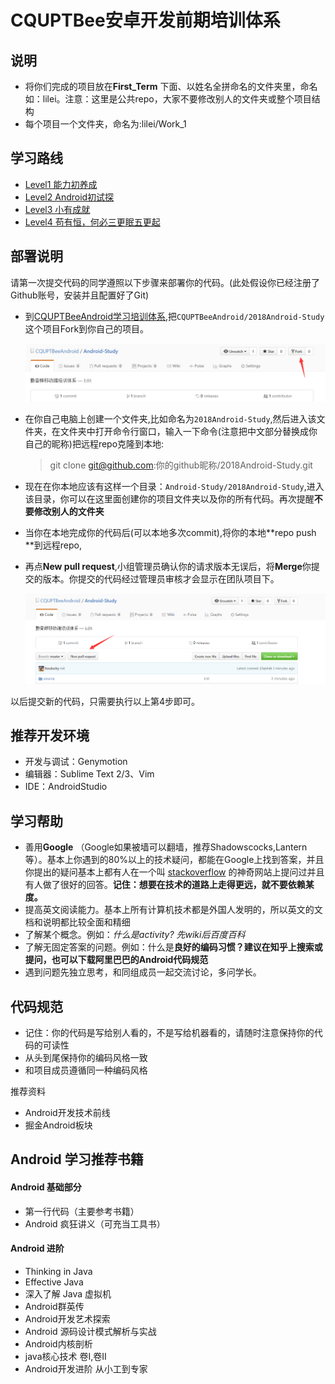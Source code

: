 # CQUPTBee安卓开发前期培训体系
## 说明 

- 将你们完成的项目放在**First_Term** 下面、以姓名全拼命名的文件夹里，命名如：lilei。注意：这里是公共repo，大家不要修改别人的文件夹或整个项目结构
- 每个项目一个文件夹，命名为:lilei/Work_1

## 学习路线 

* [Level1 能力初养成](/source/Stage1.md)
* [Level2 Android初试探](/source/Stage2.md)
* [Level3 小有成就](/source/Stage3.md)
* [Level4 苟有恒，何必三更眠五更起](/source/Stage4.md)

## 部署说明

请第一次提交代码的同学遵照以下步骤来部署你的代码。(此处假设你已经注册了Github账号，安装并且配置好了Git)

- 到[CQUPTBeeAndroid学习培训体系][1],把`CQUPTBeeAndroid/2018Android-Study`这个项目Fork到你自己的项目。<br/>

  ![fork项目](/imgs/lesson1.png)

- 在你自己电脑上创建一个文件夹,比如命名为`2018Android-Study`,然后进入该文件夹，在文件夹中打开命令行窗口，输入一下命令(注意把中文部分替换成你自己的昵称)把远程repo克隆到本地:

  > git clone git@github.com:你的github昵称/2018Android-Study.git

- 现在在你本地应该有这样一个目录：`Android-Study/2018Android-Study`,进入该目录，你可以在这里面创建你的项目文件夹以及你的所有代码。再次提醒**不要修改别人的文件夹** 

- 当你在本地完成你的代码后(可以本地多次commit),将你的本地**repo push **到远程repo,

- 再点**New pull request**,小组管理员确认你的请求版本无误后，将**Merge**你提交的版本。你提交的代码经过管理员审核才会显示在团队项目下。

  ![Alt text](/imgs/lesson2.png)

以后提交新的代码，只需要执行以上第4步即可。

## 推荐开发环境

- 开发与调试：Genymotion
- 编辑器：Sublime Text 2/3、Vim
- IDE：AndroidStudio

## 学习帮助

- 善用**Google** （Google如果被墙可以翻墙，推荐Shadowscocks,Lantern等）。基本上你遇到的80%以上的技术疑问，都能在Google上找到答案，并且你提出的疑问基本上都有人在一个叫 [stackoverflow][2] 的神奇网站上提问过并且有人做了很好的回答。**记住：想要在技术的道路上走得更远，就不要依赖某度。**
- 提高英文阅读能力。基本上所有计算机技术都是外国人发明的，所以英文的文档和说明都比较全面和精细
- 了解某个概念。例如：*什么是activity? 先wiki后百度百科*
- 了解无固定答案的问题。例如：什么是**良好的编码习惯？**建议在知乎上搜索或提问，也可以**下载阿里巴巴的Android代码规范** 
- 遇到问题先独立思考，和同组成员一起交流讨论，多问学长。

## **代码规范** 

- 记住：你的代码是写给别人看的，不是写给机器看的，请随时注意保持你的代码的可读性
- 从头到尾保持你的编码风格一致
- 和项目成员遵循同一种编码风格

推荐资料

- Android开发技术前线
- 掘金Android板块



## Android 学习推荐书籍

#### Android 基础部分

- 第一行代码（主要参考书籍）
- Android 疯狂讲义（可充当工具书）

#### Android 进阶

- Thinking in Java
- Effective Java
- 深入了解 Java 虚拟机
- Android群英传
- Android开发艺术探索
- Android 源码设计模式解析与实战
- Android内核剖析
- java核心技术 卷I,卷II
- Android开发进阶 从小工到专家

[1]: https://github.com/CQUPTBeeAndroid/2018Android-Study
[2]: http://stackoverflow.com/
